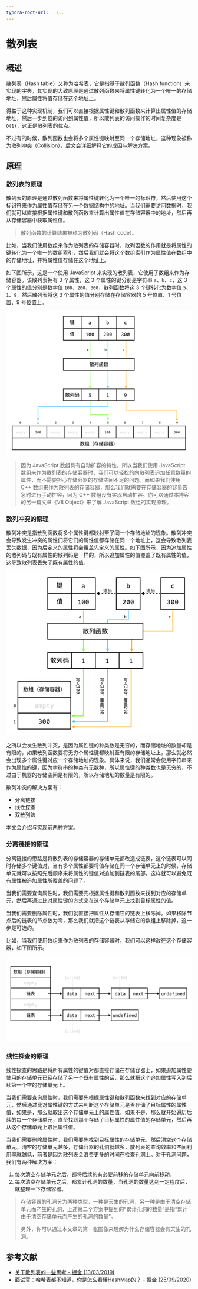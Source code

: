 ```yaml
---
typora-root-url: ..\..
---
```


# 散列表

## 概述

散列表（Hash table）又称为哈希表，它是指基于散列函数（Hash function）来实现的字典，其实现的大致原理是通过散列函数来将属性键转化为一个唯一的存储地址，然后属性将值存储在这个地址上。

得益于这种实现机制，我们可以直接根据属性键和散列函数来计算出属性值的存储地址，然后一步到位的访问到属性值，所以散列表的访问操作的时间复杂度是 `O(1)`，这正是散列表的优点。

不过有的时候，散列函数也会将多个属性键映射至同一个存储地址，这种现象被称为散列冲突（Collision），后文会详细解释它的成因与解决方案。

## 原理

### 散列表的原理

散列表的原理是通过散列函数来将属性键转化为一个唯一的标识符，然后使用这个标识符来作为属性值存储在另一个数据结构中的地址。当我们需要访问数据时，我们就可以直接根据属性键和散列函数来计算出属性值在存储容器中的地址，然后再从存储容器中获取属性值。

> 散列函数的计算结果被称为散列码（Hash code）。

比如，当我们使用数组来作为散列表的存储容器时，散列函数的作用就是将属性的键转化为一个唯一的数组索引，然后我们就会将这个数组索引作为属性值在数组中的存储地址，并将属性值存储在这个地址上。

如下图所示，这是一个使用 JavaScript 来实现的散列表，它使用了数组来作为存储容器。该散列表拥有 3 个属性，这 3 个属性的键分别是字符串 `a`、`b`、`c`，这 3 个属性的值分别是数字值 `100`、`200`、`300`，散列函数将这 3 个键转化为数字值 `5`、`1`、`9`，然后散列表将这 3 个属性的值分别存储在存储容器的 5 号位置、1 号位置、9 号位置上。

![散列表的原理](/static/image/markdown/data-structure/hash-table/hash-table-principle.png)

> 因为 JavaScript 数组具有自动扩容的特性，所以当我们使用 JavaScript 数组来作为散列表的存储容器时，我们可以轻松的向散列表追加任意数量的属性，而不需要担心存储容器的存储空间不足的问题。而如果我们使用 C++ 数组来作为散列表的存储容器，那么我们就需要在存储容器的容量告急时进行手动扩容，因为 C++ 数组没有实现自动扩容。你可以通过本博客的另一篇文章《V8 Object》来了解 JavaScript 数组的实现原理。

### 散列冲突的原理

散列冲突是指散列函数将多个属性键都映射至了同一个存储地址的现象。散列冲突会导致发生冲突的属性们将它们的属性值都存储在同一个地址上，这会导致散列表丢失数据，因为后定义的属性将会覆盖先定义的属性。如下图所示，因为追加属性的散列码与既有属性的散列码是一样的，所以追加属性的值覆盖了既有属性的值，这导致散列表丢失了既有属性的值。

![散列冲突的原理](/static/image/markdown/data-structure/hash-table/hash-collision.png)

之所以会发生散列冲突，是因为属性键的种类数是无穷的，而存储地址的数量却是有限的，如果散列函数要将无穷个属性键都映射至有限的存储地址上，那么就必然会出现多个属性键对应一个存储地址的现象。具体来说，我们通常会使用字符串来作为属性的键，因为字符串的种类有无数种，所以属性键的种类数也是无穷的，不过由于机器的存储空间是有限的，所以存储地址的数量是有限的。

散列冲突的解决方案有：

- 分离链接
- 线性探查
- 双散列法

本文会介绍与实现前两种方案。

### 分离链接的原理

分离链接的思路是将散列表的存储容器的存储单元都改造成链表，这个链表可以同时存储多个键值对，当有多个属性都要将值存储在同一个存储单元上的时候，存储单元就可以按照先后顺序来将属性的键值对追加到链表的尾部，这样就可以避免既有属性被追加属性所覆盖的问题了。

当我们需要查询属性时，我们需要先根据属性键和散列函数来找到对应的存储单元，然后再通过比对属性键的方式来在这个存储单元上找到目标属性的值。

当我们需要删除属性时，我们就直接把属性从存储它的链表上移除掉。如果移除节点后的链表的节点数为零，那么我们就把这个链表从存储它的数组上移除掉，这一步是可选的。

比如，当我们使用数组来作为散列表的存储容器时，我们可以这样改在这个存储容器，如下图所示。

![分离链接的原理](/static/image/markdown/data-structure/hash-table/separate-chaining.png)

### 线性探查的原理

线性探查的思路是将所有属性的键值对都直接存储在存储容器上，如果追加属性要使用的存储单元已经存储了另一个既有属性的话，那么就把这个追加属性写入到后续第一个空的存储单元上。

当我们需要查询属性时，我们需要先根据属性键和散列函数来找到对应的存储单元，然后通过比对属性键的方式来判断这个存储单元是否存储了目标属性的属性值，如果是，那么就取出这个存储单元上的属性值，如果不是，那么就开始遍历后续的每一个存储单元，直至找到那个存储了目标属性的属性值的存储单元，然后再从这个存储单元上取出属性值。

当我们需要删除属性时，我们需要先找到目标属性的存储单元，然后清空这个存储单元。清空的存储单元越多，存储容器的孔洞就越多，散列表的查询效率和空间利用率就越低，前者是因为散列表会浪费更多的时间在检查孔洞上。对于孔洞问题，我们有两种解决方案：

1. 每次清空存储单元之后，都将后续的有必要前移的存储单元向前移动。
2. 每次清空存储单元之后，都累计孔洞的数量，当孔洞的数量达到一定程度后，就整理一下存储容器。

> 存储容器的孔洞分为两种类型，一种是天生的孔洞，另一种是由于清空存储单元而产生的孔洞，上述第二个方案中提到的“累计孔洞的数量”是指“累计由于清空存储单元而产生的孔洞的数量”。
>
> 另外，你可以通过本文章的第一张图像来理解为什么存储容器会有天生的孔洞。

## 参考文献

- [关于散列表的一些思考 - 掘金 (13/03/2019)](https://juejin.cn/post/6844903795495796744)
- [面试官：哈希表都不知道，你是怎么看懂HashMap的？ - 掘金 (25/09/2020)](https://juejin.cn/post/6876105622274703368)